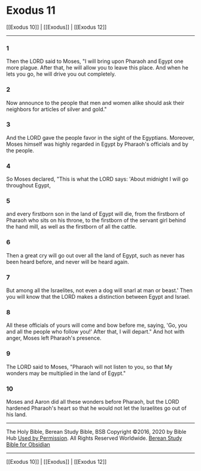 # Exodus 11

[[Exodus 10]] | [[Exodus]] | [[Exodus 12]]

---

### 1
Then the LORD said to Moses, "I will bring upon Pharaoh and Egypt one more plague. After that, he will allow you to leave this place. And when he lets you go, he will drive you out completely.

### 2
Now announce to the people that men and women alike should ask their neighbors for articles of silver and gold."

### 3
And the LORD gave the people favor in the sight of the Egyptians. Moreover, Moses himself was highly regarded in Egypt by Pharaoh's officials and by the people.

### 4
So Moses declared, "This is what the LORD says: 'About midnight I will go throughout Egypt,

### 5
and every firstborn son in the land of Egypt will die, from the firstborn of Pharaoh who sits on his throne, to the firstborn of the servant girl behind the hand mill, as well as the firstborn of all the cattle.

### 6
Then a great cry will go out over all the land of Egypt, such as never has been heard before, and never will be heard again.

### 7
But among all the Israelites, not even a dog will snarl at man or beast.' Then you will know that the LORD makes a distinction between Egypt and Israel.

### 8
All these officials of yours will come and bow before me, saying, 'Go, you and all the people who follow you!' After that, I will depart." And hot with anger, Moses left Pharaoh's presence.

### 9
The LORD said to Moses, "Pharaoh will not listen to you, so that My wonders may be multiplied in the land of Egypt."

### 10
Moses and Aaron did all these wonders before Pharaoh, but the LORD hardened Pharaoh's heart so that he would not let the Israelites go out of his land.

---

The Holy Bible, Berean Study Bible, BSB
Copyright ©2016, 2020 by Bible Hub
[Used by Permission](https://berean.bible/terms.htm). All Rights Reserved Worldwide.
[Berean Study Bible for Obsidian](https://github.com/gapmiss/berean-study-bible-for-obsidian)

---

[[Exodus 10]] | [[Exodus]] | [[Exodus 12]]

